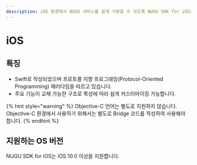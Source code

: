 ```yaml
---
description: iOS 환경에서 NUGU 서비스를 쉽게 사용할 수 있도록 NUGU SDK for iOS를 제공합니다.
---
```


# iOS

## 특징

* Swift로 작성되었으며 프로토콜 지향 프로그래밍\(Protocol-Oriented Programming\) 패러다임을 따르고 있습니다.
* 주요 기능이 교체 가능한 구조로 특성에 따라 쉽게 커스터마이징 가능합니다.

{% hint style="warning" %}
Objective-C 언어는 별도로 지원하지 않습니다. Objective-C 환경에서 사용하기 위해서는 별도로 Bridge 코드를 작성하여 사용해야 합니다. 
{% endhint %}

## 지원하는 OS 버전

NUGU SDK for iOS는 iOS 10.0 이상을 지원합니다.

